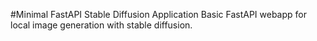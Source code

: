#Minimal FastAPI Stable Diffusion Application
Basic FastAPI webapp for local image generation with stable diffusion.